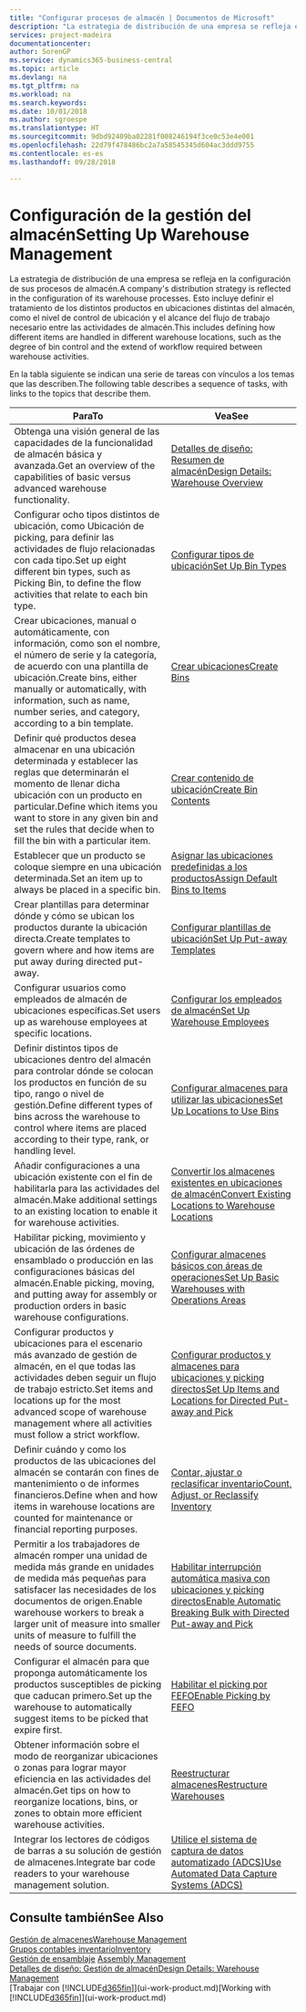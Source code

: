```yaml
---
title: "Configurar procesos de almacén | Documentos de Microsoft"
description: "La estrategia de distribución de una empresa se refleja en la configuración de sus procesos de almacén. Esto incluye definir el tratamiento de los distintos productos en ubicaciones distintas del almacén, como el nivel de control de ubicación y el alcance del flujo de trabajo necesario entre las actividades de almacén."
services: project-madeira
documentationcenter: 
author: SorenGP
ms.service: dynamics365-business-central
ms.topic: article
ms.devlang: na
ms.tgt_pltfrm: na
ms.workload: na
ms.search.keywords: 
ms.date: 10/01/2018
ms.author: sgroespe
ms.translationtype: HT
ms.sourcegitcommit: 9dbd92409ba02281f008246194f3ce0c53e4e001
ms.openlocfilehash: 22d79f478486bc2a7a58545345d604ac3ddd9755
ms.contentlocale: es-es
ms.lasthandoff: 09/28/2018

---
```

# <a name="setting-up-warehouse-management"></a><span data-ttu-id="bf69d-104">Configuración de la gestión del almacén</span><span class="sxs-lookup"><span data-stu-id="bf69d-104">Setting Up Warehouse Management</span></span>
<span data-ttu-id="bf69d-105">La estrategia de distribución de una empresa se refleja en la configuración de sus procesos de almacén.</span><span class="sxs-lookup"><span data-stu-id="bf69d-105">A company's distribution strategy is reflected in the configuration of its warehouse processes.</span></span> <span data-ttu-id="bf69d-106">Esto incluye definir el tratamiento de los distintos productos en ubicaciones distintas del almacén, como el nivel de control de ubicación y el alcance del flujo de trabajo necesario entre las actividades de almacén.</span><span class="sxs-lookup"><span data-stu-id="bf69d-106">This includes defining how different items are handled in different warehouse locations, such as the degree of bin control and the extend of workflow required between warehouse activities.</span></span>  

 <span data-ttu-id="bf69d-107">En la tabla siguiente se indican una serie de tareas con vínculos a los temas que las describen.</span><span class="sxs-lookup"><span data-stu-id="bf69d-107">The following table describes a sequence of tasks, with links to the topics that describe them.</span></span>   

|<span data-ttu-id="bf69d-108">**Para**</span><span class="sxs-lookup"><span data-stu-id="bf69d-108">**To**</span></span>|<span data-ttu-id="bf69d-109">**Vea**</span><span class="sxs-lookup"><span data-stu-id="bf69d-109">**See**</span></span>|  
|------------|-------------|  
|<span data-ttu-id="bf69d-110">Obtenga una visión general de las capacidades de la funcionalidad de almacén básica y avanzada.</span><span class="sxs-lookup"><span data-stu-id="bf69d-110">Get an overview of the capabilities of basic versus advanced warehouse functionality.</span></span>|[<span data-ttu-id="bf69d-111">Detalles de diseño: Resumen de almacén</span><span class="sxs-lookup"><span data-stu-id="bf69d-111">Design Details: Warehouse Overview</span></span>](design-details-warehouse-overview.md)|  
|<span data-ttu-id="bf69d-112">Configurar ocho tipos distintos de ubicación, como Ubicación de picking, para definir las actividades de flujo relacionadas con cada tipo.</span><span class="sxs-lookup"><span data-stu-id="bf69d-112">Set up eight different bin types, such as Picking Bin, to define the flow activities that relate to each bin type.</span></span>|[<span data-ttu-id="bf69d-113">Configurar tipos de ubicación</span><span class="sxs-lookup"><span data-stu-id="bf69d-113">Set Up Bin Types</span></span>](warehouse-how-to-set-up-bin-types.md)|  
|<span data-ttu-id="bf69d-114">Crear ubicaciones, manual o automáticamente, con información, como son el nombre, el número de serie y la categoría, de acuerdo con una plantilla de ubicación.</span><span class="sxs-lookup"><span data-stu-id="bf69d-114">Create bins, either manually or automatically, with information, such as name, number series, and category, according to a bin template.</span></span>|[<span data-ttu-id="bf69d-115">Crear ubicaciones</span><span class="sxs-lookup"><span data-stu-id="bf69d-115">Create Bins</span></span>](warehouse-how-to-create-individual-bins.md)|  
|<span data-ttu-id="bf69d-116">Definir qué productos desea almacenar en una ubicación determinada y establecer las reglas que determinarán el momento de llenar dicha ubicación con un producto en particular.</span><span class="sxs-lookup"><span data-stu-id="bf69d-116">Define which items you want to store in any given bin and set the rules that decide when to fill the bin with a particular item.</span></span>|[<span data-ttu-id="bf69d-117">Crear contenido de ubicación</span><span class="sxs-lookup"><span data-stu-id="bf69d-117">Create Bin Contents</span></span>](warehouse-how-to-set-up-bin-contents.md)|  
|<span data-ttu-id="bf69d-118">Establecer que un producto se coloque siempre en una ubicación determinada.</span><span class="sxs-lookup"><span data-stu-id="bf69d-118">Set an item up to always be placed in a specific bin.</span></span>|[<span data-ttu-id="bf69d-119">Asignar las ubicaciones predefinidas a los productos</span><span class="sxs-lookup"><span data-stu-id="bf69d-119">Assign Default Bins to Items</span></span>](warehouse-how-to-assign-default-bins-to-items.md)|
|<span data-ttu-id="bf69d-120">Crear plantillas para determinar dónde y cómo se ubican los productos durante la ubicación directa.</span><span class="sxs-lookup"><span data-stu-id="bf69d-120">Create templates to govern where and how items are put away during directed put-away.</span></span>|[<span data-ttu-id="bf69d-121">Configurar plantillas de ubicación</span><span class="sxs-lookup"><span data-stu-id="bf69d-121">Set Up Put-away Templates</span></span>](warehouse-how-to-set-up-put-away-templates.md)|
|<span data-ttu-id="bf69d-122">Configurar usuarios como empleados de almacén de ubicaciones específicas.</span><span class="sxs-lookup"><span data-stu-id="bf69d-122">Set users up as warehouse employees at specific locations.</span></span>|[<span data-ttu-id="bf69d-123">Configurar los empleados de almacén</span><span class="sxs-lookup"><span data-stu-id="bf69d-123">Set Up Warehouse Employees</span></span>](warehouse-how-to-set-up-warehouse-employees.md)|
|<span data-ttu-id="bf69d-124">Definir distintos tipos de ubicaciones dentro del almacén para controlar dónde se colocan los productos en función de su tipo, rango o nivel de gestión.</span><span class="sxs-lookup"><span data-stu-id="bf69d-124">Define different types of bins across the warehouse to control where items are placed according to their type, rank, or handling level.</span></span>|[<span data-ttu-id="bf69d-125">Configurar almacenes para utilizar las ubicaciones</span><span class="sxs-lookup"><span data-stu-id="bf69d-125">Set Up Locations to Use Bins</span></span>](warehouse-how-to-set-up-locations-to-use-bins.md)|
|<span data-ttu-id="bf69d-126">Añadir configuraciones a una ubicación existente con el fin de habilitarla para las actividades del almacén.</span><span class="sxs-lookup"><span data-stu-id="bf69d-126">Make additional settings to an existing location to enable it for warehouse activities.</span></span>|[<span data-ttu-id="bf69d-127">Convertir los almacenes existentes en ubicaciones de almacén</span><span class="sxs-lookup"><span data-stu-id="bf69d-127">Convert Existing Locations to Warehouse Locations</span></span>](warehouse-how-to-convert-existing-locations-to-warehouse-locations.md)|
|<span data-ttu-id="bf69d-128">Habilitar picking, movimiento y ubicación de las órdenes de ensamblado o producción en las configuraciones básicas del almacén.</span><span class="sxs-lookup"><span data-stu-id="bf69d-128">Enable picking, moving, and putting away for assembly or production orders in basic warehouse configurations.</span></span>|[<span data-ttu-id="bf69d-129">Configurar almacenes básicos con áreas de operaciones</span><span class="sxs-lookup"><span data-stu-id="bf69d-129">Set Up Basic Warehouses with Operations Areas</span></span>](warehouse-how-to-set-up-basic-warehouses-with-operations-areas.md)|  
|<span data-ttu-id="bf69d-130">Configurar productos y ubicaciones para el escenario más avanzado de gestión de almacén, en el que todas las actividades deben seguir un flujo de trabajo estricto.</span><span class="sxs-lookup"><span data-stu-id="bf69d-130">Set items and locations up for the most advanced scope of warehouse management where all activities must follow a strict workflow.</span></span>|[<span data-ttu-id="bf69d-131">Configurar productos y almacenes para ubicaciones y picking directos</span><span class="sxs-lookup"><span data-stu-id="bf69d-131">Set Up Items and Locations for Directed Put-away and Pick</span></span>](warehouse-how-to-set-up-items-for-directed-put-away-and-pick.md)|  
|<span data-ttu-id="bf69d-132">Definir cuándo y como los productos de las ubicaciones del almacén se contarán con fines de mantenimiento o de informes financieros.</span><span class="sxs-lookup"><span data-stu-id="bf69d-132">Define when and how items in warehouse locations are counted for maintenance or financial reporting purposes.</span></span>|[<span data-ttu-id="bf69d-133">Contar, ajustar o reclasificar inventario</span><span class="sxs-lookup"><span data-stu-id="bf69d-133">Count, Adjust, or Reclassify Inventory</span></span>](inventory-how-count-adjust-reclassify.md)|
|<span data-ttu-id="bf69d-134">Permitir a los trabajadores de almacén romper una unidad de medida más grande en unidades de medida más pequeñas para satisfacer las necesidades de los documentos de origen.</span><span class="sxs-lookup"><span data-stu-id="bf69d-134">Enable warehouse workers to break a larger unit of measure into smaller units of measure to fulfill the needs of source documents.</span></span>|[<span data-ttu-id="bf69d-135">Habilitar interrupción automática masiva con ubicaciones y picking directos</span><span class="sxs-lookup"><span data-stu-id="bf69d-135">Enable Automatic Breaking Bulk with Directed Put-away and Pick</span></span>](warehouse-enable-automatic-breaking-bulk-with-directed-put-away-and-pick.md)|  
|<span data-ttu-id="bf69d-136">Configurar el almacén para que proponga automáticamente los productos susceptibles de picking que caducan primero.</span><span class="sxs-lookup"><span data-stu-id="bf69d-136">Set up the warehouse to automatically suggest items to be picked that expire first.</span></span>|[<span data-ttu-id="bf69d-137">Habilitar el picking por FEFO</span><span class="sxs-lookup"><span data-stu-id="bf69d-137">Enable Picking by FEFO</span></span>](warehouse-picking-by-fefo.md)|
|<span data-ttu-id="bf69d-138">Obtener información sobre el modo de reorganizar ubicaciones o zonas para lograr mayor eficiencia en las actividades del almacén.</span><span class="sxs-lookup"><span data-stu-id="bf69d-138">Get tips on how to reorganize locations, bins, or zones to obtain more efficient warehouse activities.</span></span>|[<span data-ttu-id="bf69d-139">Reestructurar almacenes</span><span class="sxs-lookup"><span data-stu-id="bf69d-139">Restructure Warehouses</span></span>](warehouse-how-to-restructure-warehouses.md)|
|<span data-ttu-id="bf69d-140">Integrar los lectores de códigos de barras a su solución de gestión de almacenes.</span><span class="sxs-lookup"><span data-stu-id="bf69d-140">Integrate bar code readers to your warehouse management solution.</span></span>|[<span data-ttu-id="bf69d-141">Utilice el sistema de captura de datos automatizado (ADCS)</span><span class="sxs-lookup"><span data-stu-id="bf69d-141">Use Automated Data Capture Systems (ADCS)</span></span>](warehouse-use-automated-data-capture-systems-adcs.md)|

## <a name="see-also"></a><span data-ttu-id="bf69d-142">Consulte también</span><span class="sxs-lookup"><span data-stu-id="bf69d-142">See Also</span></span>  
[<span data-ttu-id="bf69d-143">Gestión de almacenes</span><span class="sxs-lookup"><span data-stu-id="bf69d-143">Warehouse Management</span></span>](warehouse-manage-warehouse.md)  
[<span data-ttu-id="bf69d-144">Grupos contables inventario</span><span class="sxs-lookup"><span data-stu-id="bf69d-144">Inventory</span></span>](inventory-manage-inventory.md)  
<span data-ttu-id="bf69d-145">[Gestión de ensamblaje](assembly-assemble-items.md)  </span><span class="sxs-lookup"><span data-stu-id="bf69d-145">[Assembly Management](assembly-assemble-items.md)  </span></span>  
[<span data-ttu-id="bf69d-146">Detalles de diseño: Gestión de almacén</span><span class="sxs-lookup"><span data-stu-id="bf69d-146">Design Details: Warehouse Management</span></span>](design-details-warehouse-management.md)  
<span data-ttu-id="bf69d-147">[Trabajar con [!INCLUDE[d365fin](includes/d365fin_md.md)]](ui-work-product.md)</span><span class="sxs-lookup"><span data-stu-id="bf69d-147">[Working with [!INCLUDE[d365fin](includes/d365fin_md.md)]](ui-work-product.md)</span></span>

